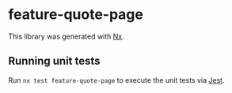 # feature-quote-page

This library was generated with [Nx](https://nx.dev).

## Running unit tests

Run `nx test feature-quote-page` to execute the unit tests via [Jest](https://jestjs.io).
